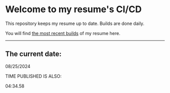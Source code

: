 # Welcome to my resume's CI/CD
This repository keeps my resume up to date. Builds are done daily.
  
You will find [the most recent builds](output/) of my resume here.
* * *
 
## The current date:  
 08/25/2024 
   
  
  
 TIME PUBLISHED IS ALSO: 
  
 04:34.58 
  
  
